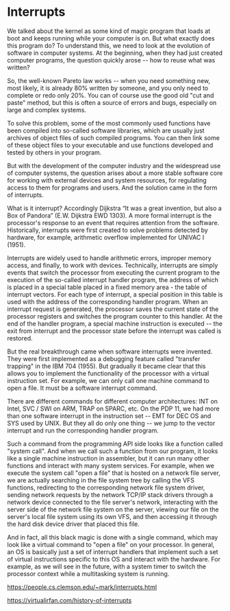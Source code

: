 # Interrupts

We talked about the kernel as some kind of magic program that loads at boot and keeps running while your computer is on. But what exactly does this program do? To understand this, we need to look at the evolution of software in computer systems. At the beginning, when they had just created computer programs, the question quickly arose -- how to reuse what was written?

So, the well-known Pareto law works -- when you need something new, most likely, it is already 80% written by someone, and you only need to complete or redo only 20%. You can of course use the good old "cut and paste" method, but this is often a source of errors and bugs, especially on large and complex systems.

To solve this problem, some of the most commonly used functions have been compiled into so-called software libraries, which are usually just archives of object files of such compiled programs. You can then link some of these object files to your executable and use functions developed and tested by others in your program.

But with the development of the computer industry and the widespread use of computer systems, the question arises about a more stable software core for working with external devices and system resources, for regulating access to them for programs and users. And the solution came in the form of interrupts.

What is it interrupt? Accordingly Dijkstra “It was a great invention, but also a Box of Pandora” (E.W. Dijkstra EWD 1303). A more formal interrupt is the processor's response to an event that requires attention from the software. Historically, interrupts were first created to solve problems detected by hardware, for example, arithmetic overflow implemented for UNIVAC I (1951).

Interrupts are widely used to handle arithmetic errors, improper memory access, and finally, to work with devices. Technically, interrupts are simply events that switch the processor from executing the current program to the execution of the so-called interrupt handler program, the address of which is placed in a special table placed in a fixed memory area - the table of interrupt vectors. For each type of interrupt, a special position in this table is used with the address of the corresponding handler program. When an interrupt request is generated, the processor saves the current state of the processor registers and switches the program counter to this handler. At the end of the handler program, a special machine instruction is executed -- the  exit from interrupt and the processor state before the interrupt was called is restored. 

But the real breakthrough came when software interrupts were invented. They were first implemented as a debugging feature called "transfer trapping" in the IBM 704 (1955). But gradually it became clear that this allows you to implement the functionality of the processor with a virtual instruction set. For example, we can only call one machine command to open a file. It must be a software interrupt command. 

There are different commands for different computer architectures: INT on Intel, SVC / SWI on ARM, TRAP on SPARC, etc. On the PDP 11, we had more than one software interrupt in the instruction set -- EMT for DEC OS and SYS used by UNIX. But they all do only one thing -- we jump to the vector interrupt and run the corresponding handler program.

Such a command from the programming API side looks like a function called "system call". And when we call such a function from our program, it looks like a single machine instruction in assembler, but it can run many other functions and interact with many system services. For example, when we execute the system call  "open a file" that is hosted on a network file server, we are actually searching in the file system tree by calling the VFS functions, redirecting to the corresponding network file system driver, sending network requests by the network TCP/IP stack drivers through a network device connected to the file server's network, interacting with the server side of the network file system on the server, viewing our file on the server's local file system using its own VFS, and then accessing it through the hard disk device driver that placed this file.

And in fact, all this black magic is done with a single command, which may look like a virtual command to "open a file" on your processor. In general, an OS is basically just a set of interrupt handlers that implement such a set of virtual instructions specific to this OS and interact with the hardware. For example, as we will see in the future, with a system timer to switch the processor context while a multitasking system is running.

https://people.cs.clemson.edu/~mark/interrupts.html

https://virtualirfan.com/history-of-interrupts


